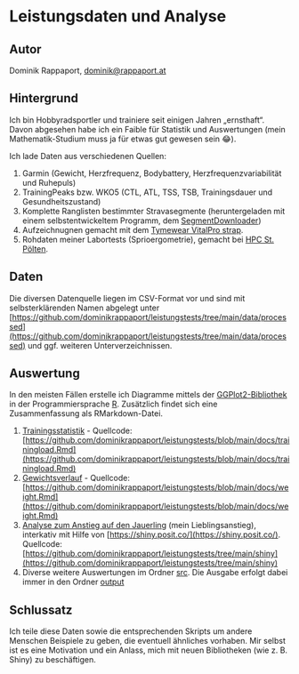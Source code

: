 # Leistungsdaten und Analyse

## Autor

Dominik Rappaport, dominik@rappaport.at

## Hintergrund

Ich bin Hobbyradsportler und trainiere seit einigen Jahren „ernsthaft“. Davon
abgesehen habe ich ein Faible für Statistik und Auswertungen (mein Mathematik-Studium
muss ja für etwas gut gewesen sein 😂).

Ich lade Daten aus verschiedenen Quellen:

1. Garmin (Gewicht, Herzfrequenz, Bodybattery, Herzfrequenzvariabilität und Ruhepuls)
2. TrainingPeaks bzw. WKO5 (CTL, ATL, TSS, TSB, Trainingsdauer und Gesundheitszustand)
3. Komplette Ranglisten bestimmter Stravasegmente (heruntergeladen mit einem selbstentwickeltem 
Programm, dem [SegmentDownloader](https://github.com/dominikrappaport/SegmentDownloader))
4. Aufzeichnugnen gemacht mit dem [Tymewear VitalPro strap](https://www.tymewear.com/).
5. Rohdaten meiner Labortests (Sprioergometrie), gemacht bei [HPC St. Pölten](https://www.h-p-c.at/).

## Daten

Die diversen Datenquelle liegen im CSV-Format vor und sind mit selbsterklärenden
Namen abgelegt unter
[https://github.com/dominikrappaport/leistungstests/tree/main/data/processed](https://github.com/dominikrappaport/leistungstests/tree/main/data/processed) 
und ggf. weiteren Unterverzeichnissen.

## Auswertung

In den meisten Fällen erstelle ich Diagramme mittels der [GGPlot2-Bibliothek](https://ggplot2.tidyverse.org/) 
in der Programmiersprache [R](https://www.r-project.org/). Zusätzlich findet
sich eine Zusammenfassung als RMarkdown-Datei.

1. [Trainingsstatistik](https://github.com/dominikrappaport/leistungstests/blob/main/docs/trainingload.md) - Quellcode:
[https://github.com/dominikrappaport/leistungstests/blob/main/docs/trainingload.Rmd](https://github.com/dominikrappaport/leistungstests/blob/main/docs/trainingload.Rmd)
2. [Gewichtsverlauf](https://github.com/dominikrappaport/leistungstests/blob/main/docs/weight.md) - Quellcode: 
[https://github.com/dominikrappaport/leistungstests/blob/main/docs/weight.Rmd](https://github.com/dominikrappaport/leistungstests/blob/main/docs/weight.Rmd)
3. [Analyse zum Anstieg auf den Jauerling](https://dominik-rappaport.shinyapps.io/FallstudieJauerling/) (mein Lieblingsanstieg), interkativ mit Hilfe von [https://shiny.posit.co/](https://shiny.posit.co/). Quellcode: [https://github.com/dominikrappaport/leistungstests/tree/main/shiny](https://github.com/dominikrappaport/leistungstests/tree/main/shiny)
4. Diverse weitere Auswertungen im Ordner [src](https://github.com/dominikrappaport/leistungstests/tree/main/src). Die Ausgabe erfolgt dabei immer in den Ordner [output](https://github.com/dominikrappaport/leistungstests/tree/main/output)

## Schlussatz

Ich teile diese Daten sowie die entsprechenden Skripts um andere Menschen
Beispiele zu geben, die eventuell ähnliches vorhaben. Mir selbst ist es eine
Motivation und ein Anlass, mich mit neuen Bibliotheken (wie z. B. Shiny) zu 
beschäftigen.
